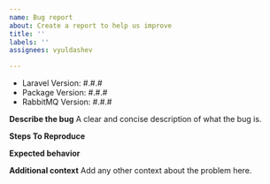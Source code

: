 ```yaml
---
name: Bug report
about: Create a report to help us improve
title: ''
labels: ''
assignees: vyuldashev

---
```


- Laravel Version: #.#.#
- Package Version: #.#.#
- RabbitMQ Version: #.#.#

**Describe the bug**
A clear and concise description of what the bug is.

**Steps To Reproduce**

**Expected behavior**

**Additional context**
Add any other context about the problem here.
